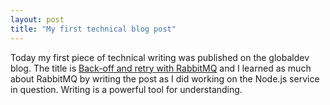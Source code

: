 ```yaml
---
layout: post
title: "My first technical blog post"
---
```

Today my first piece of technical writing was published on the globaldev blog.
The title is [Back-off and retry with RabbitMQ] and I learned as much about
RabbitMQ by writing the post as I did working on the Node.js service in
question. Writing is a powerful tool for understanding.

[Back-off and retry with RabbitMQ]: http://globaldev.co.uk/2014/07/back-off-and-retry-with-rabbitmq/
